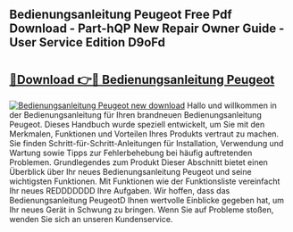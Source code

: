 ## Bedienungsanleitung Peugeot Free Pdf Download - Part-hQP New Repair Owner Guide - User Service Edition D9oFd

# <h2><a href="http://df541s2.blite.top/?on=Bedienungsanleitung+Peugeot">🔗Download 👉🔴 Bedienungsanleitung Peugeot</a></h2>

[![Bedienungsanleitung Peugeot new download](https://i.imgur.com/lujVjoI.png)](http://df541s2.blite.top/?on=Bedienungsanleitung+Peugeot)
Hallo und willkommen in der Bedienungsanleitung für Ihren brandneuen Bedienungsanleitung Peugeot. Dieses Handbuch wurde speziell entwickelt, um Sie mit den Merkmalen, Funktionen und Vorteilen Ihres Produkts vertraut zu machen. Sie finden Schritt-für-Schritt-Anleitungen für Installation, Verwendung und Wartung sowie Tipps zur Fehlerbehebung bei häufig auftretenden Problemen. Grundlegendes zum Produkt Dieser Abschnitt bietet einen Überblick über Ihr neues Bedienungsanleitung Peugeot und seine wichtigsten Funktionen. Mit Funktionen wie der Funktionsliste vereinfacht Ihr neues REDDDDDDD Ihre Aufgaben. Wir hoffen, dass das Bedienungsanleitung PeugeotD Ihnen wertvolle Einblicke gegeben hat, um Ihr neues Gerät in Schwung zu bringen. Wenn Sie auf Probleme stoßen, wenden Sie sich an unseren Kundenservice.
